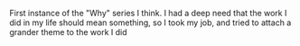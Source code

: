 First instance of the "Why" series I think. I had a deep need that the work I
did in my life should mean something, so I took my job, and tried to attach a
grander theme to the work I did
